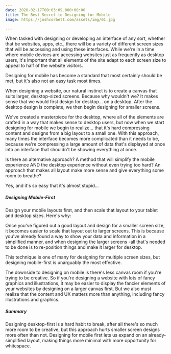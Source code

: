 ```yaml
---
date: 2020-02-17T00:03:09.000+00:00
title: The Best Secret to Designing for Mobile
image: https://joshcorbett.com/assets/img/01.jpg

---
```

When tasked with designing or developing an interface of any sort, whether that be websites, apps, etc., there will be a variety of different screen sizes that will be accessing and using these interfaces. While we're in a time where mobile devices are accessing websites just as frequently as desktop users, it's important that all elements of the site adapt to each screen size to appeal to half of the website visitors.

Designing for mobile has become a standard that most certainly should be met, but it's also not an easy task most times.

When designing a website, our natural instinct is to create a canvas that suits larger, desktop-sized screens. Because why wouldn't we? It makes sense that we would first design for desktop... on a desktop. After the desktop design is complete, we then begin designing for smaller screens.

We've created a masterpiece for the desktop, where all of the elements are crafted in a way that makes sense to desktop users, but now when we start designing for mobile we begin to realize... that it's hard compressing content and designs from a big layout to a small one. With this approach, many times the interface becomes more complicated than it needs to be, because we're compressing a large amount of data that's displayed at once into an interface that shouldn't be showing everything at once.

Is there an alternative approach? A method that will simplify the mobile experience AND the desktop experience without even trying too hard? An approach that makes all layout make more sense and give everything some room to breathe?

Yes, and it's so easy that it's almost stupid...

##### Designing Mobile-First

Design your mobile layouts first, and then scale that layout to your tablet and desktop sizes. Here's why:

Once you've figured out a good layout and design for a smaller screen size, it becomes easier to scale that layout out to larger screens. This is because you've already found a way to show your data and information in a simplified manner, and when designing the larger screens -all that's needed to be done is to re-position things and make it larger for desktop.

This technique is one of many for designing for multiple screen sizes, but designing mobile-first is unarguably the most effective.

The downside to designing on mobile is there's less canvas room if you're trying to be creative. So if you're designing a website with lots of fancy graphics and illustrations, it may be easier to display the fancier elements of your websites by designing on a larger canvas first. But we also must realize that the content and UX matters more than anything, including fancy illustrations and graphics.

##### Summary

Designing desktop-first is a hard habit to break, after all there's so much more room to be creative, but this approach hurts smaller screen designs more often than not. Designing for mobile first lets us expand on an already-simplified layout, making things more minimal with more opportunity for whitespace.